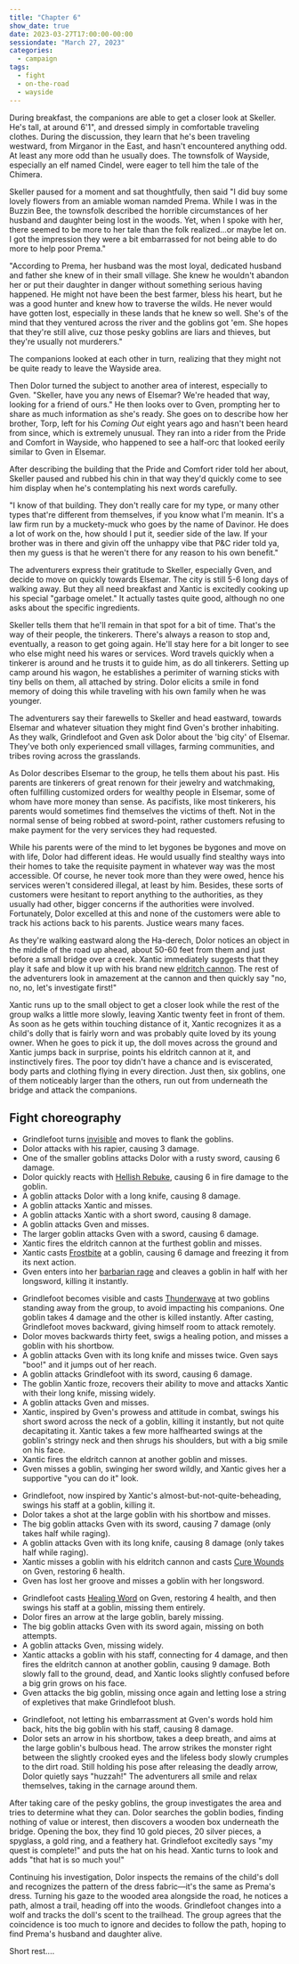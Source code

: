 ```yaml
---
title: "Chapter 6"
show_date: true
date: 2023-03-27T17:00:00-00:00
sessiondate: "March 27, 2023"
categories:
  - campaign
tags:
  - fight
  - on-the-road
  - wayside
---
```


During breakfast, the companions are able to get a closer look at Skeller. He's tall, at around
6'1", and dressed simply in comfortable traveling clothes. During the discussion, they learn
that he's been traveling westward, from Mirganor in the East, and hasn't encountered anything
odd. At least any more odd than he usually does. The townsfolk of Wayside, especially an elf named
Cindel, were eager to tell him the tale of the Chimera.

Skeller paused for a moment and sat thoughtfully, then said "I did buy some lovely flowers from
an amiable woman namded Prema. While I was in the Buzzin Bee, the townsfolk described the horrible
circumstances of her husband and daughter being lost in the woods. Yet, when I spoke with her, there
seemed to be more to her tale than the folk realized...or maybe let on. I got the impression they
were a bit embarrassed for not being able to do more to help poor Prema."

"According to Prema, her husband was the most loyal, dedicated husband and father she knew of in
their small village. She knew he wouldn't abandon her or put their daughter in danger without
something serious having happened. He might not have been the best farmer, bless his heart, but
he was a good hunter and knew how to traverse the wilds. He never would have gotten lost, especially
in these lands that he knew so well. She's of the mind that they ventured across the river and the
goblins got 'em. She hopes that they're still alive, cuz those pesky goblins are liars and thieves,
but they're usually not murderers."

The companions looked at each other in turn, realizing that they might not be quite ready to leave
the Wayside area.

Then Dolor turned the subject to another area of interest, especially to Gven. "Skeller, have you
any news of Elsemar? We're headed that way, looking for a friend of ours." He then looks over
to Gven, prompting her to share as much information as she's ready. She goes on to describe how her
brother, Torp, left for his _Coming Out_ eight years ago and hasn't been heard from since, which
is extremely unusual. They ran into a rider from the Pride and Comfort in Wayside, who happened
to see a half-orc that looked eerily similar to Gven in Elsemar.

After describing the building that the Pride and Comfort rider told her about, Skeller
paused and rubbed his chin in that way they'd quickly come to see him display when he's
contemplating his next words carefully.

"I know of that building. They don't really care for my type, or many other types that're
different from themselves, if you know what I'm meanin. It's a law firm run by a muckety-muck
who goes by the name of Davinor. He does a lot of work on the, how should I put it, seedier side
of the law. If your brother was in there and givin off the unhappy vibe that P&C rider told ya,
then my guess is that he weren't there for any reason to his own benefit."

The adventurers express their gratitude to Skeller, especially Gven, and decide to move on
quickly towards Elsemar. The city is still 5-6 long days of walking away. But they all need
breakfast and Xantic is excitedly cooking up his special "garbage omelet." It actually tastes
quite good, although no one asks about the specific ingredients.

Skeller tells them that he'll remain in that spot for a bit of time. That's the way of their
people, the tinkerers. There's always a reason to stop and, eventually, a reason to get going
again. He'll stay here for a bit longer to see who else might need his wares or services. Word
travels quickly when a tinkerer is around and he trusts it to guide him, as do all tinkerers.
Setting up camp around his wagon, he establishes a perimiter of warning sticks with tiny bells
on them, all attached by string. Dolor elicits a smile in fond memory of doing this while
traveling with his own family when he was younger.

The adventurers say their farewells to Skeller and head eastward, towards Elsemar and whatever
situation they might find Gven's brother inhabiting. As they walk, Grindlefoot and Gven ask
Dolor about the 'big city' of Elsemar. They've both only experienced small villages, farming
communities, and tribes roving across the grasslands.

As Dolor describes Elsemar to the group, he tells them about his past. His parents are
tinkerers of great renown for their jewelry and watchmaking, often fulfilling customized
orders for wealthy people in Elsemar, some of whom have more money than sense. As pacifists,
like most tinkerers, his parents would sometimes find themselves the victims of theft. Not
in the normal sense of being robbed at sword-point, rather customers refusing to make payment
for the very services they had requested.

While his parents were of the mind to let bygones be bygones and move on with life, Dolor
had different ideas. He would usually find stealthy ways into their homes to take the
requisite payment in whatever way was the most accessible. Of course, he never took more
than they were owed, hence his services weren't considered illegal, at least by him. Besides,
these sorts of customers were hesitant to report anything to the authorities, as they usually
had other, bigger concerns if the authorities were involved. Fortunately, Dolor excelled at
this and none of the customers were able to track his actions back to his parents. Justice
wears many faces.

As they're walking eastward along the Ha-derech, Dolor notices an object in the middle of
the road up ahead, about 50-60 feet from them and just before a small bridge over a creek.
Xantic immediately suggests that they play it safe and blow it up with his brand new
[eldritch cannon](http://dnd5e.wikidot.com/artificer:artillerist#toc2). The rest of
the adventurers look in amazement at the cannon and then quickly say "no, no, no, let's
investigate first!"

Xantic runs up to the small object to get a closer look while the rest of the group walks
a little more slowly, leaving Xantic twenty feet in front of them. As soon as he gets within
touching distance of it, Xantic recognizes it as a child's dolly that is fairly worn and
was probably quite loved by its young owner. When he goes to pick it up, the doll moves
across the ground and Xantic jumps back in surprise, points his eldritch cannon at it,
and instinctively fires. The poor toy didn't have a chance and is eviscerated, body parts and
clothing flying in every direction. Just then, six goblins, one of them noticeably larger
than the others, run out from underneath the bridge and attack the companions.

## Fight choreography

<!-- Round 1 -->
*   Grindlefoot turns [invisible](https://www.dndbeyond.com/spells/invisibility) and moves
    to flank the goblins.
*   Dolor attacks with his rapier, causing 3 damage.
*   One of the smaller goblins attacks Dolor with a rusty sword, causing 6 damage.
*   Dolor quickly reacts with [Hellish Rebuke](https://www.dndbeyond.com/spells/hellish-rebuke),
    causing 6 in fire damage to the goblin.
*   A goblin attacks Dolor with a long knife, causing 8 damage.
*   A goblin attacks Xantic and misses.
*   A goblin attacks Xantic with a short sword, causing 8 damage.
*   A goblin attacks Gven and misses.
*   The larger goblin attacks Gven with a sword, causing 6 damage.
*   Xantic fires the eldritch cannon at the furthest goblin and misses.
*   Xantic casts [Frostbite](https://www.dndbeyond.com/spells/frostbite) at a goblin,
    causing 6 damage and freezing it from its next action.
*   Gven enters into her [barbarian rage](https://www.dndbeyond.com/classes/barbarian#Rage-51)
    and cleaves a goblin in half with her longsword, killing it instantly.

<!-- Round 2 -->
*   Grindlefoot becomes visible and casts [Thunderwave](https://www.dndbeyond.com/spells/thunderwave)
    at two goblins standing away from the group, to avoid impacting his companions. One goblin
    takes 4 damage and the other is killed instantly. After casting, Grindlefoot moves
    backward, giving himself room to attack remotely.
*   Dolor moves backwards thirty feet, swigs a healing potion, and misses a goblin with his shortbow.
*   A goblin attacks Gven with its long knife and misses twice. Gven says "boo!" and it jumps out of her reach.
*   A goblin attacks Grindlefoot with its sword, causing 6 damage.
*   The goblin Xantic froze, recovers their ability to move and attacks Xantic with their long knife, missing widely.
*   A goblin attacks Gven and misses.
*   Xantic, inspired by Gven's prowess and attitude in combat, swings his short sword
    across the neck of a goblin, killing it instantly, but not quite decapitating it.
    Xantic takes a few more halfhearted swings at the goblin's stringy neck and then
    shrugs his shoulders, but with a big smile on his face.
*   Xantic fires the eldritch cannon at another goblin and misses.
*   Gven misses a goblin, swinging her sword wildly, and Xantic gives her a supportive "you can do it" look.

<!-- Round 3 -->
*   Grindlefoot, now inspired by Xantic's almost-but-not-quite-beheading, swings his staff
    at a goblin, killing it.
*   Dolor takes a shot at the large goblin with his shortbow and misses.
*   The big goblin attacks Gven with its sword, causing 7 damage (only takes half while raging).
*   A goblin attacks Gven with its long knife, causing 8 damage (only takes half while raging).
*   Xantic misses a goblin with his eldritch cannon and casts [Cure Wounds](https://www.dndbeyond.com/spells/cure-wounds)
    on Gven, restoring 6 health.
*   Gven has lost her groove and misses a goblin with her longsword.

<!-- Round 4 -->
*   Grindlefoot casts [Healing Word](https://www.dndbeyond.com/spells/healing-word) on Gven, restoring 4 health,
    and then swings his staff at a goblin, missing them entirely.
*   Dolor fires an arrow at the large goblin, barely missing.
*   The big goblin attacks Gven with its sword again, missing on both attempts.
*   A goblin attacks Gven, missing widely.
*   Xantic attacks a goblin with his staff, connecting for 4 damage, and then fires the
    eldritch cannon at another goblin, causing 9 damage. Both slowly fall to the ground, dead,
    and Xantic looks slightly confused before a big grin grows on his face.
*   Gven attacks the big goblin, missing once again and letting lose a string of expletives that make Grindlefoot blush.

<!-- Round 5 -->
*   Grindlefoot, not letting his embarrassment at Gven's words hold him back, hits the big goblin
    with his staff, causing 8 damage.
*   Dolor sets an arrow in his shortbow, takes a deep breath, and aims at the large goblin's
    bulbous head. The arrow strikes the monster right between the slightly crooked eyes and the
    lifeless body slowly crumples to the dirt road. Still holding his pose after releasing the
    deadly arrow, Dolor quietly says "huzzah!" The adventurers all smile and relax themselves,
    taking in the carnage around them.

After taking care of the pesky goblins, the group investigates the area and tries to determine what
they can. Dolor searches the goblin bodies, finding nothing of value or interest, then discovers
a wooden box underneath the bridge. Opening the box, they find 10 gold pieces, 20 silver pieces,
a spyglass, a gold ring, and a feathery hat. Grindlefoot excitedly says "my quest is complete!" and
puts the hat on his head. Xantic turns to look and adds "that hat is so much you!"

Continuing his investigation, Dolor inspects the remains of the child's doll and recognizes the
pattern of the dress fabric—it's the same as Prema's dress. Turning his gaze to the wooded area
alongside the road, he notices a path, almost a trail, heading off into the woods. Grindlefoot
changes into a wolf and tracks the doll's scent to the trailhead. The group agrees that the
coincidence is too much to ignore and decides to follow the path, hoping to find Prema's husband
and daughter alive.

Short rest....
